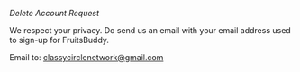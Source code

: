 *Delete Account Request*

We respect your privacy.
Do send us an email with your email address used to sign-up for FruitsBuddy.

Email to: classycirclenetwork@gmail.com
